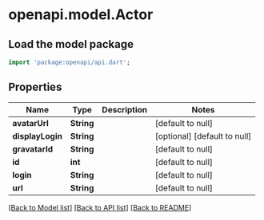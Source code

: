 # openapi.model.Actor

## Load the model package
```dart
import 'package:openapi/api.dart';
```

## Properties
Name | Type | Description | Notes
------------ | ------------- | ------------- | -------------
**avatarUrl** | **String** |  | [default to null]
**displayLogin** | **String** |  | [optional] [default to null]
**gravatarId** | **String** |  | [default to null]
**id** | **int** |  | [default to null]
**login** | **String** |  | [default to null]
**url** | **String** |  | [default to null]

[[Back to Model list]](../README.md#documentation-for-models) [[Back to API list]](../README.md#documentation-for-api-endpoints) [[Back to README]](../README.md)


